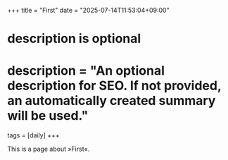 +++
title = "First"
date = "2025-07-14T11:53:04+09:00"

#
# description is optional
#
# description = "An optional description for SEO. If not provided, an automatically created summary will be used."

tags = [daily]
+++

This is a page about »First«.
